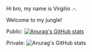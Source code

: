 Hi bro, 
my name is Virgilio .-.

Welcome to my jungle!

Public:
[![Anurag's GitHub stats](https://github-readme-stats.vercel.app/api?username=virgiliojr94)](https://github.com/anuraghazra/github-readme-stats)

Private:
![Anurag's GitHub stats](https://github-readme-stats.vercel.app/api?username=virgiliojr94&count_private=true)
